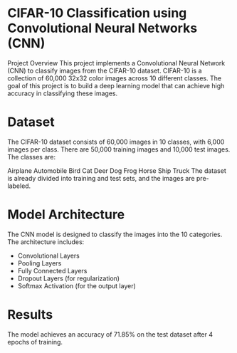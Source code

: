 # CIFAR-10 Classification using Convolutional Neural Networks (CNN)
Project Overview
This project implements a Convolutional Neural Network (CNN) to classify images from the CIFAR-10 dataset. CIFAR-10 is a collection of 60,000 32x32 color images across 10 different classes. The goal of this project is to build a deep learning model that can achieve high accuracy in classifying these images.

# Dataset
The CIFAR-10 dataset consists of 60,000 images in 10 classes, with 6,000 images per class. There are 50,000 training images and 10,000 test images. The classes are:

Airplane
Automobile
Bird
Cat
Deer
Dog
Frog
Horse
Ship
Truck
The dataset is already divided into training and test sets, and the images are pre-labeled.

# Model Architecture
The CNN model is designed to classify the images into the 10 categories. The architecture includes:

* Convolutional Layers
* Pooling Layers
* Fully Connected Layers
* Dropout Layers (for regularization)
* Softmax Activation (for the output layer)

# Results
The model achieves an accuracy of 71.85% on the test dataset after 4 epochs of training. 
